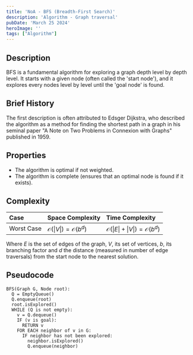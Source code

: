 ```yaml
---
title: 'NoA - BFS (Breadth-First Search)'
description: 'Algorithm - Graph traversal'
pubDate: 'March 25 2024'
heroImage: ''
tags: ["Algorithm"]
---
```


## Description
BFS is a fundamental algorithm for exploring a graph depth level by depth level. It starts with a given node (often called the 'start node'), and it explores every nodes level by level until the 'goal node' is found.

## Brief History 
The first description is often attributed to Edsger Dijkstra, who described the algorithm as a method for finding the shortest path in a graph in his seminal paper "A Note on Two Problems in Connexion with Graphs" published in 1959.

## Properties 
- The algorithm is optimal if not weighted.
- The algorithm is complete (ensures that an optimal node is found if it exists).

## Complexity
| Case  | Space Complexity   | Time Complexity |
| :--- |:------|:-----|
| Worst Case  |  $\mathcal{O}(\|V\|) = \mathcal{O}(b^d)$       |  $\mathcal{O}(\|E\|+\|V\|) = \mathcal{O}(b^d)$ |

Where $E$ is the set of edges of the graph, $V$, its set of vertices, $b$, its branching factor and $d$ the distance (measured in number of edge traversals) from the start node to the nearest solution. 

## Pseudocode
```
BFS(Graph G, Node root):
  Q = EmptyQueue()
  Q.enqueue(root)
  root.isExplored()
  WHILE (Q is not empty):
    v = Q.dequeue()
    IF (v is goal):
      RETURN v
    FOR EACH neighbor of v in G:
      IF neighbor has not been explored:
        neighbor.isExplored()
        Q.enqueue(neighbor)
```